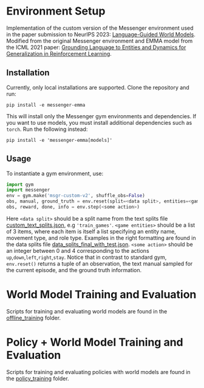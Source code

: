 # Environment Setup
Implementation of the custom version of the Messenger environment used in the paper submission to NeurIPS 2023: [Language-Guided World Models](./#). Modified from the original Messenger environment and EMMA model from the ICML 2021 paper: [Grounding Language to Entities and Dynamics for Generalization in Reinforcement Learning](https://arxiv.org/abs/2101.07393). 

## Installation
Currently, only local installations are supported. Clone the repository and run:
```
pip install -e messenger-emma
```
This will install only the Messenger gym environments and dependencies. If you want to use models, you must install additional dependencies such as `torch`. Run the following instead:
```
pip install -e 'messenger-emma[models]'
```

## Usage
To instantiate a gym environment, use:
```python
import gym
import messenger
env = gym.make('msgr-custom-v2', shuffle_obs=False)
obs, manual, ground_truth = env.reset(split=<data split>, entities=<game entities>) 
obs, reward, done, info = env.step(<some action>)
```
Here `<data split>` should be a split name from the text splits file [custom_text_splits.json](./messenger/envs/texts/custom_text_splits/custom_text_splits.json), e.g ```'train_games'```. `<game entities>` should be a list of 3 items, where each item is itself a list specifying an entity name, movement type, and role type. Examples in the right formatting are found in the data splits file [data_splits_final_with_test.json](./offline_training/custom_dataset/data_splits_final_with_test.json). `<some action>` should be an integer between 0 and 4 corresponding to the actions `up`,`down`,`left`,`right`,`stay`. Notice that in contrast to standard gym, `env.reset()` returns a tuple of an observation, the text manual sampled for the current episode, and the ground truth information.

# World Model Training and Evaluation
Scripts for training and evaluating world models are found in the [offline_training](./offline_training/) folder.

# Policy + World Model Training and Evaluation
Scripts for training and evaluating policies with world models are found in the [policy_training](./policy_training/) folder.